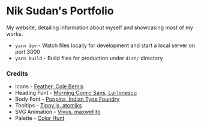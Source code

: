 # Nik Sudan's Portfolio

My website, detailing information about myself and showcasing most of my works.

- `yarn dev` - Watch files locally for development and start a local server on port 3000
- `yarn build` - Build files for production under `dist/` directory

### Credits

- Icons - [Feather, Cole Bemis](https://feathericons.com)
- Heading Font - [Morning Comic Sans, Lui Ionescu](https://twitter.com/jellyscallywag)
- Body Font - [Poppins, Indian Type Foundry](https://fonts.google.com/specimen/Poppins)
- Tooltips - [Tippy.js, atomiks](https://atomiks.github.io/tippyjs)
- SVG Animation - [Vivus, maxwellito](https://maxwellito.github.io/vivus/)
- Palette - [Color Hunt](http://www.colorhunt.co/c/32893)

